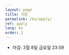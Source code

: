 ```yaml
---
layout: page
title: 지원
permalink: /ko/apply/
ref: apply
lang: ko
order: 2
---
```


- 마감: 3월 8일 금요일 23:59

